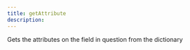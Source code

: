 ```yaml
---
title: getAttribute
description: 
---
```



Gets the attributes on the field in question from the dictionary